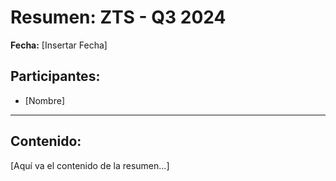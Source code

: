 # Resumen: ZTS - Q3 2024

**Fecha:** [Insertar Fecha]

## Participantes:
* [Nombre]

---

## Contenido:

[Aquí va el contenido de la resumen...]